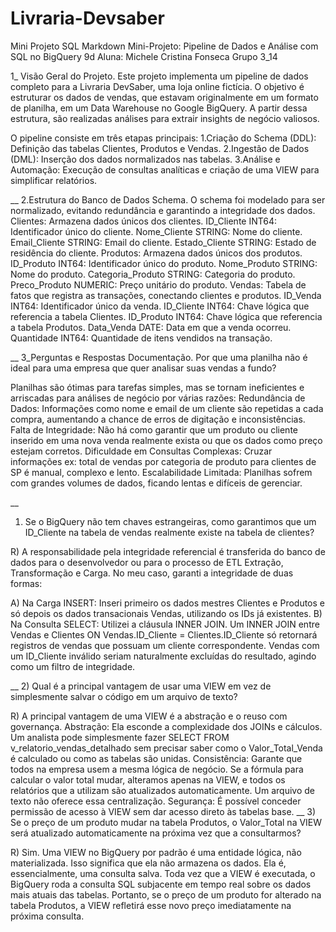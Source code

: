 # Livraria-Devsaber
Mini Projeto SQL
Markdown
 Mini-Projeto: Pipeline de Dados e Análise com SQL no BigQuery
9d
Aluna: Michele Cristina Fonseca 
Grupo 3_14

1_ Visão Geral do Projeto.
Este projeto implementa um pipeline de dados completo para a Livraria DevSaber, uma loja online fictícia. O objetivo é estruturar os dados de vendas, que estavam originalmente em um formato de planilha, em um Data Warehouse no Google BigQuery. A partir dessa estrutura, são realizadas análises para extrair insights de negócio valiosos.

O pipeline consiste em três etapas principais:
1.Criação do Schema (DDL): Definição das tabelas Clientes, Produtos e Vendas.
2.Ingestão de Dados (DML): Inserção dos dados normalizados nas tabelas.
3.Análise e Automação: Execução de consultas analíticas e criação de uma VIEW para simplificar relatórios.

__
2.Estrutura do Banco de Dados Schema.
O schema foi modelado para ser normalizado, evitando redundância e garantindo a integridade dos dados.
Clientes: Armazena dados únicos dos clientes.
 ID_Cliente INT64: Identificador único do cliente.
 Nome_Cliente STRING: Nome do cliente.
 Email_Cliente STRING: Email do cliente.
 Estado_Cliente STRING: Estado de residência do cliente.
Produtos: Armazena dados únicos dos produtos.
ID_Produto INT64: Identificador único do produto.
Nome_Produto STRING: Nome do produto.
Categoria_Produto STRING: Categoria do produto.
Preco_Produto NUMERIC: Preço unitário do produto.
Vendas: Tabela de fatos que registra as transações, conectando clientes e produtos.
ID_Venda INT64: Identificador único da venda.
ID_Cliente INT64: Chave lógica que referencia a tabela Clientes.
ID_Produto INT64: Chave lógica que referencia a tabela Produtos.
Data_Venda DATE: Data em que a venda ocorreu.
Quantidade INT64: Quantidade de itens vendidos na transação.

__
3_Perguntas e Respostas Documentação.
Por que uma planilha não é ideal para uma empresa que quer analisar suas vendas a fundo?

Planilhas são ótimas para tarefas simples, mas se tornam ineficientes e arriscadas para análises de negócio por várias razões:
Redundância de Dados: Informações como nome e email de um cliente são repetidas a cada compra, aumentando a chance de erros de digitação e inconsistências.
Falta de Integridade: Não há como garantir que um produto ou cliente inserido em uma nova venda realmente exista ou que os dados como preço estejam corretos.
Dificuldade em Consultas Complexas: Cruzar informações ex: total de vendas por categoria de produto para clientes de SP é manual, complexo e lento.
Escalabilidade Limitada: Planilhas sofrem com grandes volumes de dados, ficando lentas e difíceis de gerenciar.

__
1) Se o BigQuery não tem chaves estrangeiras, como garantimos que um ID_Cliente na tabela de vendas realmente existe na tabela de clientes?

R) A responsabilidade pela integridade referencial é transferida do banco de dados para o desenvolvedor ou para o processo de ETL Extração, Transformação e Carga. No meu caso, garanti a integridade de duas formas:

A) Na Carga INSERT: Inseri primeiro os dados mestres Clientes e Produtos e só depois os dados transacionais Vendas, utilizando os IDs já existentes.
B) Na Consulta SELECT: Utilizei a cláusula INNER JOIN. Um INNER JOIN entre Vendas e Clientes ON Vendas.ID_Cliente = Clientes.ID_Cliente só retornará registros de vendas que possuam um cliente correspondente. Vendas com um ID_Cliente inválido seriam naturalmente excluídas do resultado, agindo como um filtro de integridade.

__
2) Qual é a principal vantagem de usar uma VIEW em vez de simplesmente salvar o código em um arquivo de texto?

R) A principal vantagem de uma VIEW é a abstração e o reuso com governança.
 Abstração: Ela esconde a complexidade dos JOINs e cálculos. Um analista pode simplesmente fazer SELECT  FROM v_relatorio_vendas_detalhado sem precisar saber como o Valor_Total_Venda é calculado ou como as tabelas são unidas.
 Consistência: Garante que todos na empresa usem a mesma lógica de negócio. Se a fórmula para calcular o valor total mudar, alteramos apenas na VIEW, e todos os relatórios que a utilizam são atualizados automaticamente. Um arquivo de texto não oferece essa centralização.
 Segurança: É possível conceder permissão de acesso à VIEW sem dar acesso direto às tabelas base.
__
3) Se o preço de um produto mudar na tabela Produtos, o Valor_Total na VIEW será atualizado automaticamente na próxima vez que a consultarmos?

R) Sim. Uma VIEW no BigQuery por padrão é uma entidade lógica, não materializada. Isso significa que ela não armazena os dados. Ela é, essencialmente, uma consulta salva. Toda vez que a VIEW é executada, o BigQuery roda a consulta SQL subjacente em tempo real sobre os dados mais atuais das tabelas. Portanto, se o preço de um produto for alterado na tabela Produtos, a VIEW refletirá esse novo preço imediatamente na próxima consulta.
